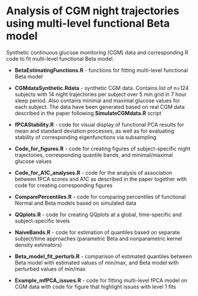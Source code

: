 # Analysis of CGM night trajectories using multi-level functional Beta model

Synthetic continuous glucose monitoring (CGM) data and corresponding R code to fit multi-level functional Beta model.

  * **BetaEstimatingFunctions.R** - functions for fitting multi-level functional Beta model
  
  * **CGMdataSynthetic.Rdata** - synthetic CGM data. Contains list of n=124 subjects with 14 night trajectories per subject over 5 min grid in 7 hour sleep period. Also contains minimal and maximal glucose values for each subject. The data have been generated based on real CGM data described in the paper following **SimulateCGMdata.R** script
  
  * **fPCAStability.R** - code for visual display of functional PCA results for mean and standard deviation processes, as well as for evaluating stability of corresponding eigenfunctions via subsampling
  
  * **Code_for_figures.R** - code for creating figures of subject-specific night trajectories, corresponding quantile bands, and minimal/maximal glucose values
  
  * **Code_for_A1C_analyses.R** - code for the analysis of association between fPCA scores and A1C as described in the paper together with code for creating corresponding figures
  
  * **ComparePercentiles.R** - code for comparing percentiles of functional Normal and Beta models based on simulated data
  
  * **QQplots.R** - code for creating QQplots at a global, time-specific and subject-specific levels
  
  * **NaiveBands.R** - code for estimation of quantiles based on separate subject/time approaches (parametric Beta and nonparametric kernel density estimators)

  * **Beta_model_fit_perturb.R** - comparison of estimated quantiles between Beta model with estimated values of min/max, and Beta model with perturbed values of min/max
  
  * **Example_mfPCA_issues.R** - code for fitting multi-level fPCA model on CGM data with code for figure that highlight issues with level 1 fits